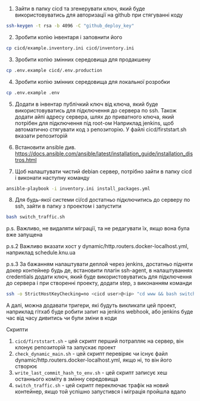 1) Зайти в папку cicd та згенерувати ключ, який буде використовуватись для авторизації на github при стягуванні коду
```bash
ssh-keygen -t rsa -b 4096 -C "github_deploy_key"
```
2) Зробити копію інвентаря і заповнити його
```bash
cp cicd/example.inventory.ini cicd/inventory.ini
```
3) Зробити копію змінних середовища для продакшену
```bash
cp .env.example cicd/.env.production
```
4) Зробити копію змінних середовища для локальної розробки
```bash
cp .env.example .env
``` 
5) Додати в інвентар публічкий ключ від ключа, який буде використовуватись для підключення до сервера по ssh.
Також додати айпі адресу сервера, шлях до приватного ключа, який потрібен для підключення під root-ом
Наприклад jenkins, щоб автоматично стягувати код з репозиторію.
У файлі cicd/firststart.sh вказати репозиторій

6) Встановити ansible
див. https://docs.ansible.com/ansible/latest/installation_guide/installation_distros.html

7) Щоб налаштувати чистий debian сервер, потрібно зайти в папку cicd і виконати наступну команду
```bash
ansible-playbook -i inventory.ini install_packages.yml
```

8) Для будь-якої системи ci/cd достатньо підключитись до серверу по ssh, зайти в папку з проектом і запустити
```bash
bash switch_traffic.sh
```

p.s. Важливо, не видаляти міграції, та не редагувати їх, якщо вона була вже запущена

p.s.2 Важливо вказати хост у dynamic/http.routers.docker-localhost.yml, наприклад schedule.knu.ua

p.s.3 За бажанням налаштувати деплой через jenkins, достатньо підняти докер контейнер будь де, 
встановити плагін ssh-agent, в налаштуваннях credentials додати ключ, який буде використовуватись для підключення до сервера
і при створенні проекту, додати step, з виконанням команди 
```bash 
ssh -o StrictHostKeyChecking=no <cicd user>@<ip> "cd www && bash switch_traffic.sh"
```
А далі, можна додавати тригери, які будуть викликати цей проект, наприклад гітхаб буде робити запит на jenkins webhook, 
або jenkins буде час від часу дивитись чи були зміни в коди 


Скрипти
1) `cicd/firststart.sh` - цей скрипт перший потрапляє на сервер, він клонує репозиторій та запускає проект
2) `check_dynamic_main.sh` - цей скрипт перевіряє чи існує файл dynamic/http.routers.docker-localhost.yml, якщо ні, то він його створює
3) `write_last_commit_hash_to_env.sh` - цей скрипт записує хеш останнього коміту в змінну середовища
4) `switch_traffic.sh` - цей скрипт переключає трафік на новий контейнер, якщо той успішно запустився і міграція пройшла вдало
